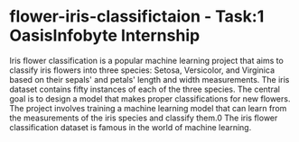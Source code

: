 # flower-iris-classifictaion - Task:1 OasisInfobyte Internship

Iris flower classification is a popular machine learning project that aims to classify iris flowers into three species: Setosa, Versicolor, and Virginica based on their sepals' and petals' length and width measurements. The iris dataset contains fifty instances of each of the three species. The central goal is to design a model that makes proper classifications for new flowers. The project involves training a machine learning model that can learn from the measurements of the iris species and classify them.0 The iris flower classification dataset is famous in the world of machine learning.
